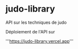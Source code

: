 # judo-library

API sur les techniques de judo

Déploiement de l'API sur

'''https://judo-library.vercel.app'''
